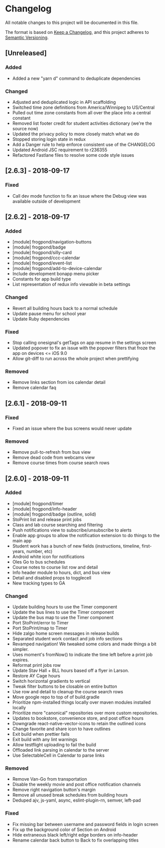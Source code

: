 # Changelog
All notable changes to this project will be documented in this file.

The format is based on [Keep a Changelog](https://keepachangelog.com/en/1.0.0/), and this project adheres to [Semantic Versioning](https://semver.org/spec/v2.0.0.html).

## [Unreleased]
### Added
- Added a new "yarn d" command to deduplicate dependencies

### Changed
- Adjusted and deduplicated logic in API scaffolding
- Switched time zone definitions from America/Winnipeg to US/Central
- Pulled out time zone constants from all over the place into a central constant
- Removed list footer credit for student activities dictionary (we're the source now)
- Updated the privacy policy to more closely match what we do
- Stopped storing login state in redux
- Add a Danger rule to help enforce consistent use of the CHANGELOG
- Updated Android JSC requirement to r236355
- Refactored Fastlane files to resolve some code style issues

## [2.6.3] - 2018-09-17
### Fixed
- Call dev mode function to fix an issue where the Debug view was available outside of development

## [2.6.2] - 2018-09-17
### Added
- [module] frogpond/navigation-buttons
- [module] frogpond/badge
- [module] frogpond/silly-card
- [module] frogpond/ccc-calendar
- [module] frogpond/event-list
- [module] frogpond/add-to-device-calendar
- Include development bonapp menu picker
- Constants for app build type
- List representation of redux info viewable in beta settings

### Changed
- Revert all building hours back to a normal schedule
- Update pause menu for school year
- Update Ruby dependencies

### Fixed
- Stop calling onesignal's getTags on app resume in the settings screen
- Updated popover to fix an issue with the popover filters that froze the app on devices <= iOS 9.0
- Allow git-diff to run across the whole project when prettifying

### Removed
- Remove links section from ios calendar detail
- Remove calendar faq

## [2.6.1] - 2018-09-11
### Fixed
- Fixed an issue where the bus screens would never update

### Removed
- Remove pull-to-refresh from bus view
- Remove dead code from webcams view
- Remove course times from course search rows

## [2.6.0] - 2018-09-11
### Added
- [module] frogpond/timer
- [module] frogpond/info-header
- [module] frogpond/badge (outline, solid)
- StoPrint list and release print jobs
- Class and lab course searching and filtering
- Push notifications view to subscribe/unsubscribe to alerts
- Enable app groups to allow the notification extension to do things to the main app
- Student work has a bunch of new fields (instructions, timeline, first-years, number, etc)
- Android white icon for notifications
- Oles Go to bus schedules
- Course notes to course list row and detail
- Info header module to hours, dict, and bus view
- Detail and disabled props to togglecell
- New tracking types to GA

### Changed
- Update building hours to use the Timer component
- Update the bus lines to use the Timer component
- Update the bus map to use the Timer component
- Port StoPrint/error to Timer
- Port StoPrint/map to Timer
- Hide zalgo home screen messages in release builds
- Separated student work contact and job info sections
- Revamped navigation! We tweaked some colors and made things a bit simpler.
- Uses moment's fromNow() to indicate the time left before a print job expires.
- Reformat print jobs row
- Update Stav Hall + BLL hours based off a flyer in Larson.
- Restore AY Cage hours
- Switch horizontal gradients to vertical
- Tweak filter buttons to be closable on entire button
- Use row and detail to cleanup the course search rows
- Move google repo to top of of build.gradle
- Prioritize npm-installed things locally over maven modules installed locally
- Prioritize more "canonical" repositories over more custom repositories.
- Updates to bookstore, convenience store, and post office hours
- Downgrade react-native-vector-icons to retain the outlined icons
- Change favorite and share icon to have outlines
- Exit build when prettier fails
- Exit build with any lint warnings
- Allow testflight uploading to fail the build
- Offloaded link parsing in calendar to the server
- Use SelectableCell in Calendar to parse links

### Removed
- Remove Van-Go from transportation
- Disable the weekly movie and post office notification channels
- Remove right navigation button's margin
- Remove all unused break schedules from building hours
- Deduped ajv, js-yaml, async, eslint-plugin-rn, semver, left-pad

### Fixed
- Fix missing bar between username and password fields in login screen
- Fix up the background color of Section on Android
- Hide extraneous black left/right edge borders on info-header
- Rename calendar back button to Back to fix overlapping titles
